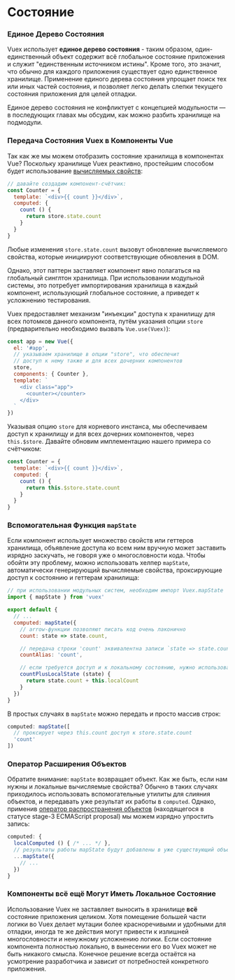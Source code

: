# Состояние

### Единое Дерево Состояния

Vuex использует **единое дерево состояния** - таким образом, один-единственный объект содержит всё глобальное состояние приложения и служит "единственным источником истины". Кроме того, это значит, что обычно для каждого приложения существует одно единственное хранилище. Применение единого дерева состояния упрощает поиск тех или иных частей состояния, и позволяет легко делать слепки текущего состояния приложения для целей отладки.

Единое дерево состояния не конфликтует с концепцией модульности — в последующих главах мы обсудим, как можно разбить хранилище на подмодули.

### Передача Состояния Vuex в Компоненты Vue

Так как же мы можем отобразить состояние хранилища в компонентах Vue? Поскольку хранилище Vuex реактивно, простейшим способом будет использование [вычисляемых свойств](http://vuejs.org/guide/computed.html):

``` js
// давайте создадим компонент-счётчик:
const Counter = {
  template: `<div>{{ count }}</div>`,
  computed: {
    count () {
      return store.state.count
    }
  }
}
```

Любые изменения `store.state.count` вызовут обновление вычисляемого свойства, которые инициируют соответствующие обновления в DOM.

Однако, этот паттерн заставляет компонент явно полагаться на глобальный синглтон хранилища. При использовании модульной системы, это потребует импортирования хранилища в каждый компонент, использующий глобальное состояние, а приведет к усложнению тестирования.

Vuex предоставляет механизм "инъекции" доступа к хранилищу для всех потомков данного компонента, путём указания опции `store` (предварительно необходимо вызвать `Vue.use(Vuex)`):

``` js
const app = new Vue({
  el: '#app',
  // указываем хранилище в опции "store", что обеспечит
  // доступ к нему также и для всех дочерних компонентов
  store,
  components: { Counter },
  template: `
    <div class="app">
      <counter></counter>
    </div>
  `
})
```

Указывая опцию `store` для корневого инстанса, мы обеспечиваем доступ к хранилищу и для всех дочерних компонентов, через `this.$store`. Давайте обновим имплементацию нашего примера со счётчиком:

``` js
const Counter = {
  template: `<div>{{ count }}</div>`,
  computed: {
    count () {
      return this.$store.state.count
    }
  }
}
```

### Вспомогательная Функция `mapState`

Если компонент использует множество свойств или геттеров хранилища, объявление доступа ко всем ним вручную может заставить изрядно заскучать, не говоря уже о многословности кода. Чтобы обойти эту проблему, можно использовать хелпер `mapState`, автоматически генерирующий вычисляемые свойства, проксирующие доступ к состоянию и геттерам хранилища:

``` js
// при использовании модульных систем, необходим импорт Vuex.mapState
import { mapState } from 'vuex'

export default {
  // ...
  computed: mapState({
    // arrow-функции позволяют писать код очень лаконично
    count: state => state.count,

    // передача строки 'count' эквивалентна записи `state => state.count`
    countAlias: 'count',

    // если требуется доступ и к локальному состоянию, нужно использовать традиционную функцию
    countPlusLocalState (state) {
      return state.count + this.localCount
    }
  })
}
```

В простых случаях в `mapState` можно передать и просто массив строк:

``` js
computed: mapState([
  // проксирует через this.count доступ к store.state.count
  'count'
])
```

### Оператор Расширения Объектов

Обратите внимание: `mapState` возвращает объект. Как же быть, если нам нужны и локальные вычисляемые свойства? Обычно в таких случаях приходилось использовать вспомогательные утилиты для слияния объектов, и передавать уже результат их работы в `computed`. Однако, применив [оператор распространения объектов](https://github.com/sebmarkbage/ecmascript-rest-spread) (находящегося в статусе stage-3 ECMAScript proposal) мы можем изрядно упростить запись:

``` js
computed: {
  localComputed () { /* ... */ },
  // результаты работы mapState будут добавлены в уже существующий объект
  ...mapState({
    // ...
  })
}
```

### Компоненты всё ещё Могут Иметь Локальное Состояние

Использование Vuex не заставляет выносить в хранилище **всё** состояние приложения целиком. Хотя помещение большей части логики во Vuex делает мутации более красноречивыми и удобными для отладки, иногда те же действия могут привести к излишней многословности и ненужному усложнению логики. Если состояние компонента полностью локально, в вынесении его во Vuex может не быть никакого смысла. Конечное решение всегда остаётся на усмотрение разработчика и зависит от потребностей конкретного приложения.